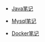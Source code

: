 <!-- docs/_sidebar.md -->

<!-- java -->
* [Java笔记](java/base.md "Java")

<!-- mysql -->

* [Mysql笔记](mysql/index.md "Mysql")

<!-- docker1 -->

* [Docker笔记](docker/index.md "docker")

